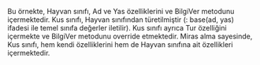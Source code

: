 Bu örnekte, Hayvan sınıfı, Ad ve Yas özelliklerini ve BilgiVer metodunu içermektedir. Kus sınıfı, Hayvan sınıfından türetilmiştir 
(: base(ad, yas) ifadesi ile temel sınıfa değerler iletilir). Kus sınıfı ayrıca Tur özelliğini içermekte ve BilgiVer metodunu override etmektedir. 
Miras alma sayesinde, Kus sınıfı, hem kendi özelliklerini hem de Hayvan sınıfına ait özellikleri içermektedir.





